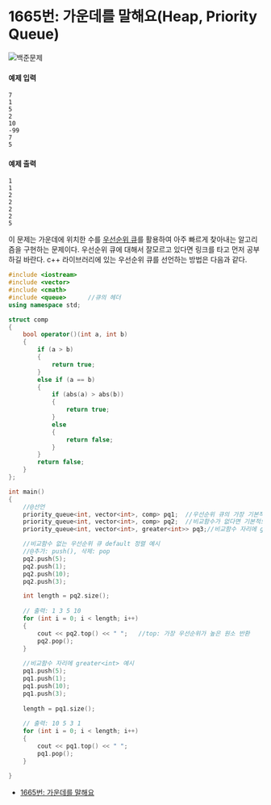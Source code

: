 # 1665번: 가운데를 말해요(Heap, Priority Queue)
![백준문제](https://user-images.githubusercontent.com/119858743/212958054-9969a487-bcf8-46c7-b670-f8e7b3c20052.PNG)

#### 예제 입력
```
7
1
5
2
10
-99
7
5
```

#### 예제 출력
```
1
1
2
2
2
2
5
```

이 문제는 가운데에 위치한 수를 [우선순위 큐]()를 활용하여 아주 빠르게 찾아내는 알고리즘을 구현하는 문제이다. 우선순위 큐에 대해서 잘모르고 있다면 링크를 타고 먼저 공부하길 바란다. c++ 라이브러리에 있는 우선순위 큐를 선언하는 방법은 다음과 같다.
```cpp
#include <iostream>
#include <vector>
#include <cmath>
#include <queue>      //큐의 헤더
using namespace std;

struct comp
{
    bool operator()(int a, int b)
    {
        if (a > b)
        {
            return true;
        }
        else if (a == b)
        {
            if (abs(a) > abs(b))
            {
                return true;
            }
            else
            {
                return false;
            }
        }
        return false;
    }
};

int main() 
{
    //@선언
    priority_queue<int, vector<int>, comp> pq1;  //우선순위 큐의 가장 기본적인 선언방식 priority_queue<자료형, 컨테이너, 비교함수> 변수명
    priority_queue<int, vector<int>, comp> pq2;  //비교함수가 없다면 기본적으로 오름차순으로 정렬
    priority_queue<int, vector<int>, greater<int>> pq3;//비교함수 자리에 greater<int>입력하면 내림차순으로 정렬

    //비교함수 없는 우선순위 큐 default 정렬 예시
    //@추가: push(), 삭제: pop
    pq2.push(5);
    pq2.push(1);
    pq2.push(10);
    pq2.push(3);

    int length = pq2.size();
    
    // 출력: 1 3 5 10
    for (int i = 0; i < length; i++)
    {
        cout << pq2.top() << " ";   //top: 가장 우선순위가 높은 원소 반환
        pq2.pop();
    }
    
    //비교함수 자리에 greater<int> 예시
    pq1.push(5);
    pq1.push(1);
    pq1.push(10);
    pq1.push(3);
    
    length = pq1.size();
    
    // 출력: 10 5 3 1
    for (int i = 0; i < length; i++)
    {
        cout << pq1.top() << " ";
        pq1.pop();
    }
    
}   


```

* [1665번: 가운데를 말해요](https://www.acmicpc.net/problem/1655)

